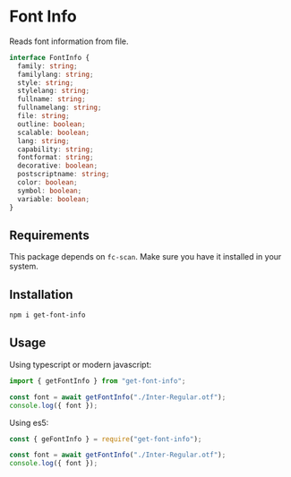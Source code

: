 # Font Info

Reads font information from file.

```ts
interface FontInfo {
  family: string;
  familylang: string;
  style: string;
  stylelang: string;
  fullname: string;
  fullnamelang: string;
  file: string;
  outline: boolean;
  scalable: boolean;
  lang: string;
  capability: string;
  fontformat: string;
  decorative: boolean;
  postscriptname: string;
  color: boolean;
  symbol: boolean;
  variable: boolean;
}
```

## Requirements

This package depends on `fc-scan`. Make sure you have it installed in your system.

## Installation

```bash
npm i get-font-info
```

## Usage

Using typescript or modern javascript:

```ts
import { getFontInfo } from "get-font-info";

const font = await getFontInfo("./Inter-Regular.otf");
console.log({ font });
```


Using es5:

```ts
const { geFontInfo } = require("get-font-info");

const font = await getFontInfo("./Inter-Regular.otf");
console.log({ font });
```
